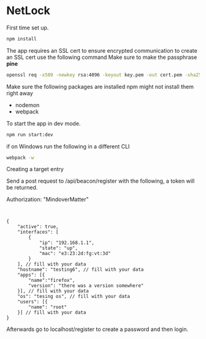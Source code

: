 # NetLock

First time set up.

```sh
npm install
```

The app requires an SSL cert to ensure encrypted communication to create an SSL cert use the following command
Make sure to make the passphrase **pine**

```sh
openssl req -x509 -newkey rsa:4096 -keyout key.pem -out cert.pem -sha256 -days 365
```

Make sure the following packages are installed npm might not install them right away

-   nodemon
-   webpack

To start the app in dev mode.

```sh
npm run start:dev
```

if on Windows run the following in a different CLI

```sh
webpack -w
```

Creating a target entry

Send a post request to /api/beacon/register with the following, a token will be returned.

Authorization: "MindoverMatter"

```http


{
    "active": true,
    "interfaces": [
        {
            "ip": "192.168.1.1",
            "state": "up",
            "mac": "e3:23:2d:fg:vt:3d"
        }
    ], // fill with your data
    "hostname": "testing6", // fill with your data
    "apps": [{
        "name":"firefox",
        "version": "there was a version somewhere"
    }], // fill with your data
    "os": "tesing os", // fill with your data
    "users": [{
        "name": "root"
    }] // fill with your data
}
```

Afterwards go to localhost/register to create a password and then login.
